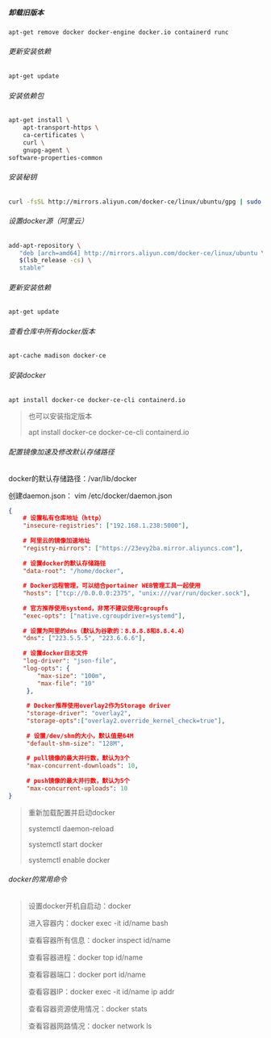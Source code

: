 ##### 卸载旧版本

```bash
apt-get remove docker docker-engine docker.io containerd runc
```

###### 更新安装依赖

```bash
apt-get update
```

###### 安装依赖包

```bash
apt-get install \
    apt-transport-https \
    ca-certificates \
    curl \
    gnupg-agent \
software-properties-common
```

###### 安装秘钥

```bash
curl -fsSL http://mirrors.aliyun.com/docker-ce/linux/ubuntu/gpg | sudo apt-key add -
```

###### 设置docker源（阿里云）

```bash
add-apt-repository \
   "deb [arch=amd64] http://mirrors.aliyun.com/docker-ce/linux/ubuntu \
   $(lsb_release -cs) \
   stable"
```

###### 更新安装依赖

```bash
apt-get update
```

###### 查看仓库中所有docker版本

```bash
apt-cache madison docker-ce
```

###### 安装docker

```bash
apt install docker-ce docker-ce-cli containerd.io
```

> 也可以安装指定版本
>
> apt install docker-ce<version> docker-ce-cli<version> containerd.io
>

###### 配置镜像加速及修改默认存储路径

docker的默认存储路径：/var/lib/docker

创建daemon.json： vim /etc/docker/daemon.json

```json
{ 
    # 设置私有仓库地址（http）
    "insecure-registries": ["192.168.1.238:5000"], 
    
    # 阿里云的镜像加速地址
    "registry-mirrors": ["https://23evy2ba.mirror.aliyuncs.com"], 
    
    # 设置docker的默认存储路径 
    "data-root": "/home/docker",
    
    # Docker远程管理，可以结合portainer WEB管理工具一起使用
    "hosts": ["tcp://0.0.0.0:2375", "unix:///var/run/docker.sock"],
    
    # 官方推荐使用systemd，非常不建议使用cgroupfs
    "exec-opts": ["native.cgroupdriver=systemd"], 
    
    # 设置为阿里的dns（默认为谷歌的：8.8.8.8和8.8.4.4）
    "dns": ["223.5.5.5", "223.6.6.6"],
    
    # 设置docker日志文件
    "log-driver": "json-file",
    "log-opts": {
        "max-size": "100m",
        "max-file": "10"
     },
     
     # Docker推荐使用overlay2作为Storage driver
     "storage-driver": "overlay2",
     "storage-opts":["overlay2.override_kernel_check=true"],
     
     # 设置/dev/shm的大小，默认值是64M
     "default-shm-size": "128M", 
     
     # pull镜像的最大并行数，默认为3个
     "max-concurrent-downloads": 10, 
     
     # push镜像的最大并行数，默认为5个
     "max-concurrent-uploads": 10   
}
```

> 重新加载配置并启动docker
>
> systemctl daemon-reload
>
> systemctl start docker
>
> systemctl enable docker

###### docker的常用命令

>设置docker开机自启动：docker 
>
>进入容器内：docker exec -it id/name bash
>
>查看容器所有信息：docker inspect id/name 
>
>查看容器进程：docker top id/name
>
>查看容器端口：docker port id/name 
>
>查看容器IP：docker exec -it id/name ip addr
>
>查看容器资源使用情况：docker stats
>
>查看容器网路情况：docker network ls